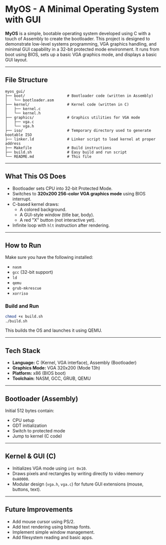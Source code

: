# MyOS - A Minimal Operating System with GUI


**MyOS** is a simple, bootable operating system developed using C with a touch of Assembly to create the bootloader. This project is designed to demonstrate low-level systems programming, VGA graphics handling, and minimal GUI capability in a 32-bit protected mode environment. It runs from boot using BIOS, sets up a basic VGA graphics mode, and displays a basic GUI layout.

---

##  File Structure

```
myos_gui/
├── boot/                   # Bootloader code (written in Assembly)
│   └── bootloader.asm
├── kernel/                 # Kernel code (written in C)
│   ├── kernel.c
│   └── kernel.h
├── graphics/               # Graphics utilities for VGA mode
│   ├── vga.c
│   └── vga.h
├── iso/                    # Temporary directory used to generate bootable ISO
├── linker.ld               # Linker script to load kernel at proper address
├── Makefile                # Build instructions
├── build.sh                # Easy build and run script
└── README.md               # This file
```

---

##  What This OS Does

- Bootloader sets CPU into 32-bit Protected Mode.
- Switches to **320x200 256-color VGA graphics mode** using BIOS interrupt.
- C-based kernel draws:
  - A colored background.
  - A GUI-style window (title bar, body).
  - A red "X" button (not interactive yet).
- Infinite loop with `hlt` instruction after rendering.

---

##  How to Run

Make sure you have the following installed:

- `nasm`
- `gcc` (32-bit support)
- `ld`
- `qemu`
- `grub-mkrescue`
- `xorriso`

###  Build and Run

```bash
chmod +x build.sh
./build.sh
```

This builds the OS and launches it using QEMU.

---

## Tech Stack

- **Language:** C (Kernel, VGA interface), Assembly (Bootloader)
- **Graphics Mode:** VGA 320x200 (Mode 13h)
- **Platform:** x86 (BIOS boot)
- **Toolchain:** NASM, GCC, GRUB, QEMU

---

## Bootloader (Assembly)

Initial 512 bytes contain:
- CPU setup
- GDT initialization
- Switch to protected mode
- Jump to kernel (C code)

---

##  Kernel & GUI (C)

- Initializes VGA mode using `int 0x10`.
- Draws pixels and rectangles by writing directly to video memory `0xA0000`.
- Modular design (`vga.h`, `vga.c`) for future GUI extensions (mouse, buttons, text).

---

##  Future Improvements

- Add mouse cursor using PS/2.
- Add text rendering using bitmap fonts.
- Implement simple window management.
- Add filesystem reading and basic apps.


